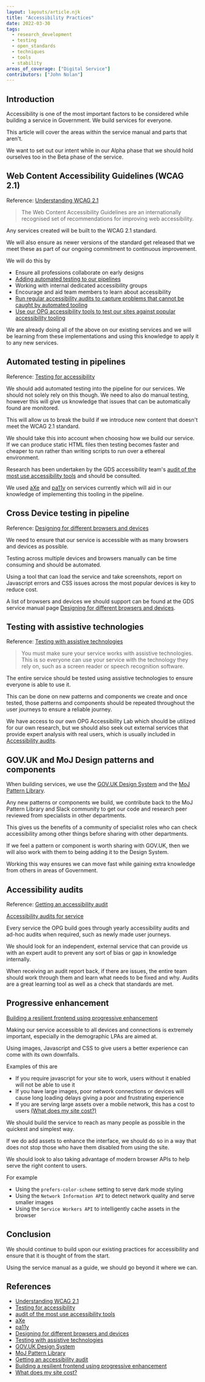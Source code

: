 ```yaml
---
layout: layouts/article.njk
title: "Accessibility Practices"
date: 2022-03-30
tags: 
  - research_development
  - testing
  - open_standards
  - techniques
  - tools
  - stability
areas_of_coverage: ["Digital Service"]
contributors: ["John Nolan"]
---
```


## Introduction

Accessibility is one of the most important factors to be considered while building a service in Government. We build services for everyone.

This article will cover the areas within the service manual and parts that aren't.

We want to set out our intent while in our Alpha phase that we should hold ourselves too in the Beta phase of the service.

## Web Content Accessibility Guidelines (WCAG 2.1)

Reference: [Understanding WCAG 2.1](https://www.gov.uk/service-manual/helping-people-to-use-your-service/understanding-wcag#wcag-design-principles)

> The Web Content Accessibility Guidelines are an internationally recognised set of recommendations for improving web accessibility.

Any services created will be built to the WCAG 2.1 standard.

We will also ensure as newer versions of the standard get released that we meet these as part of our ongoing commitment to continuous improvement.

We will do this by

* Ensure all professions collaborate on early designs
* [Adding automated testing to our pipelines](#automated-testing-in-pipelines)
* Working with internal dedicated accessibility groups
* Encourage and aid team members to learn about accessibility
* [Run regular accessibility audits to capture problems that cannot be caught by automated tooling](#accessibility-audits)
* [Use our OPG accessibility tools to test our sites against popular accessibility tooling](#testing-with-assistive-technologies)

We are already doing all of the above on our existing services and we will be learning from these implementations and using this knowledge to apply it to any new services.

## Automated testing in pipelines

Reference: [Testing for accessibility](https://www.gov.uk/service-manual/helping-people-to-use-your-service/testing-for-accessibility)

We should add automated testing into the pipeline for our services. We should not solely rely on this though. We need to also do manual testing, however this will give us knowledge that issues that can be automatically found are monitored.

This will allow us to break the build if we introduce new content that doesn't meet the WCAG 2.1 standard.

We should take this into account when choosing how we build our service. If we can produce static HTML files then testing becomes faster and cheaper to run rather than writing scripts to run over a ethereal environment.

Research has been undertaken by the GDS accessibility team's [audit of the most use accessibility tools](https://alphagov.github.io/accessibility-tool-audit/) and should be consulted.

We used [aXe](https://www.deque.com/axe/) and [pa11y](https://pa11y.org/) on services currently which will aid in our knowledge of implementing this tooling in the pipeline.

## Cross Device testing in pipeline

Reference: [Designing for different browsers and devices](https://www.gov.uk/service-manual/technology/designing-for-different-browsers-and-devices)

We need to ensure that our service is accessible with as many browsers and devices as possible.

Testing across multiple devices and browsers manually can be time consuming and should be automated.

Using a tool that can load the service and take screenshots, report on Javascript errors and CSS issues across the most popular devices is key to reduce cost.

A list of browsers and devices we should support can be found at the GDS service manual page [Designing for different browsers and devices](https://www.gov.uk/service-manual/technology/designing-for-different-browsers-and-devices).

## Testing with assistive technologies

Reference: [Testing with assistive technologies](https://www.gov.uk/service-manual/technology/testing-with-assistive-technologies)

> You must make sure your service works with assistive technologies. This is so everyone can use your service with the technology they rely on, such as a screen reader or speech recognition software.

The entire service should be tested using assistive technologies to ensure everyone is able to use it.

This can be done on new patterns and components we create and once tested, those patterns and components should be repeated throughout the user journeys to ensure a reliable journey.

We have access to our own OPG Accessibility Lab which should be utilized for our own research, but we should also seek out external services that provide expert analysis with real users, which is usually included in [Accessibility audits](#accessibility-audits).

## GOV.UK and MoJ Design patterns and components

When building services, we use the [GOV.UK Design System](https://design-system.service.gov.uk/) and the [MoJ Pattern Library](https://design-patterns.service.justice.gov.uk/).

Any new patterns or components we build, we contribute back to the MoJ Pattern Library and Slack community to get our code and research peer reviewed from specialists in other departments.

This gives us the benefits of a community of specialist roles who can check accessibility among other things before sharing with other departments.

If we feel a pattern or component is worth sharing with GOV.UK, then we will also work with them to being adding it to the Design System.

Working this way ensures we can move fast while gaining extra knowledge from others in areas of Government.

## Accessibility audits

Reference: [Getting an accessibility audit](https://www.gov.uk/service-manual/helping-people-to-use-your-service/getting-an-accessibility-audit)

[Accessibility audits for service](https://www.gov.uk/service-manual/helping-people-to-use-your-service/getting-an-accessibility-audit)

Every service the OPG build goes through yearly accessibility audits and ad-hoc audits when required, such as newly made user journeys.

We should look for an independent, external service that can provide us with an expert audit to prevent any sort of bias or gap in knowledge internally.

When receiving an audit report back, if there are issues, the entire team should work through them and learn what needs to be fixed and why. Audits are a great learning tool as well as a check that standards are met.

## Progressive enhancement

[Building a resilient frontend using progressive enhancement](https://www.gov.uk/service-manual/technology/using-progressive-enhancement)

Making our service accessible to all devices and connections is extremely important, especially in the demographic LPAs are aimed at.

Using images, Javascript and CSS to give users a better experience can come with its own downfalls.

Examples of this are

* If you require javascript for your site to work, users without it enabled will not be able to use it
* If you have large images, poor network connections or devices will cause long loading delays giving a poor and frustrating experience
* If you are serving large assets over a mobile network, this has a cost to users [(What does my site cost?)](https://whatdoesmysitecost.com/)

We should build the service to reach as many people as possible in the quickest and simplest way.

If we do add assets to enhance the interface, we should do so in a way that does not stop those who have them disabled from using the site.

We should look to also taking advantage of modern browser APIs to help serve the right content to users.

For example

* Using the `prefers-color-scheme` setting to serve dark mode styling
* Using the `Network Information API` to detect network quality and serve smaller images
* Using the `Service Workers API` to intelligently cache assets in the browser

## Conclusion

We should continue to build upon our existing practices for accessibility and ensure that it is thought of from the start.

Using the service manual as a guide, we should go beyond it where we can.

## References

* [Understanding WCAG 2.1](https://www.gov.uk/service-manual/helping-people-to-use-your-service/understanding-wcag#wcag-design-principles)
* [Testing for accessibility](https://www.gov.uk/service-manual/helping-people-to-use-your-service/testing-for-accessibility)
* [audit of the most use accessibility tools](https://alphagov.github.io/accessibility-tool-audit/)
* [aXe](https://www.deque.com/axe/)
* [pa11y](https://pa11y.org/)
* [Designing for different browsers and devices](https://www.gov.uk/service-manual/technology/designing-for-different-browsers-and-devices)
* [Testing with assistive technologies](https://www.gov.uk/service-manual/technology/testing-with-assistive-technologies)
* [GOV.UK Design System](https://design-system.service.gov.uk/)
* [MoJ Pattern Library](https://design-patterns.service.justice.gov.uk/)
* [Getting an accessibility audit](https://www.gov.uk/service-manual/helping-people-to-use-your-service/getting-an-accessibility-audit)
* [Building a resilient frontend using progressive enhancement](https://www.gov.uk/service-manual/technology/using-progressive-enhancement)
* [What does my site cost?](https://whatdoesmysitecost.com/)
